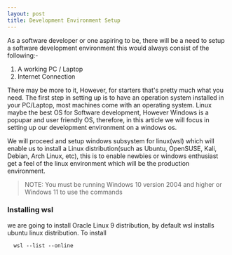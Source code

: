 ```yaml
---
layout: post
title: Development Environment Setup
---
```


As a software developer or one aspiring to be, there will be a need to setup a software development environment this would always consist of the following:-
1. A working PC / Laptop
2. Internet Connection

There may be more to it, However, for starters that's pretty much what you need. 
The first step in setting up is to have an operation system installed in your PC/Laptop, most machines come with an operating system.
Linux maybe the best OS for Software development, However Windows is a popupar and user friendly OS, therefore, in this article we will focus in 
setting up our development environment on a windows os.

We will proceed and setup windows subsystem for linux(wsl) which will enable us to install a Linux distribution(such as Ubuntu, OpenSUSE, Kali, Debian, Arch Linux, etc), this is to enable newbies or windows enthusiast get a feel of the linux environment which will be the production environment. 

> NOTE: You must be running Windows 10 version 2004 and higher or Windows 11 to use the commands 

### Installing wsl
 we are going to install Oracle Linux 9 distribution, by default wsl installs ubuntu linux distribution. To install 

```
  wsl --list --online
```





